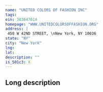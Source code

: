 ```yaml
---
name: "UNITED COLORS OF FASHION INC"
tags:
ein: 383847014
homepage: "WWW.UNITEDCOLORSOFFASHION.ORG"
address: |
 450 W 42ND STREET, \nNew York, NY 10036
state: "NY"
city: "New York"
lng: 
lat: 
description: ""
is_501c3: X
---
```


## Long description


